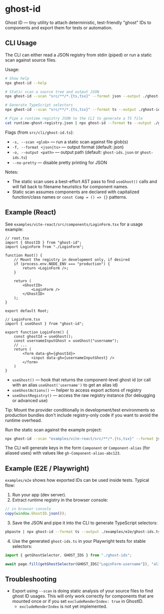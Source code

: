 # ghost-id

Ghost ID — tiny utility to attach deterministic, test-friendly "ghost" IDs to
components and export them for tests or automation.

## CLI Usage

The CLI can either read a JSON registry from stdin (piped) or run a static scan
against source files.

Usage:

```bash
# Show help
npx ghost-id --help

# Static scan a source tree and output JSON
npx ghost-id --scan "src/**/*.{ts,tsx}" --format json --output ./ghost-ids.json

# Generate TypeScript selectors
npx ghost-id --scan "src/**/*.{ts,tsx}" --format ts --output ./ghost-ids.ts

# Pipe a runtime registry JSON to the CLI to generate a TS file
cat runtime-ghost-registry.json | npx ghost-id --format ts --output ./ghost-ids.ts
```

Flags (from `src/cli/ghost-id.ts`):

- `-s, --scan <glob>` — run a static scan against file glob(s)
- `-f, --format <json|ts>` — output format (default: json)
- `-o, --output <path>` — output path (default: `ghost-ids.json` or
  `ghost-ids.ts`)
- `--no-pretty` — disable pretty printing for JSON

Notes:

- The static scan uses a best-effort AST pass to find `useGhost()` calls and
  will fall back to filename heuristics for component names.
- Static scan assumes components are declared with capitalized function/class
  names or `const Comp = () => {}` patterns.

## Example (React)

See `examples/vite-react/src/components/LoginForm.tsx` for a usage example:

```tsx
// root.tsx
import { GhostID } from "ghost-id";
import LoginForm from "./LoginForm";

function Root() {
    // Mount the registry in development only, if desired
    if (process.env.NODE_ENV === "production") {
        return <LoginForm />;
    }

    return (
        <GhostID>
            <LoginForm />
        </GhostID>
    );
}

export default Root;

// LoginForm.tsx
import { useGhost } from "ghost-id";

export function LoginForm() {
    const ghostId = useGhost();
    const usernameInputGhost = useGhost("username");
    // ...
    return (
        <form data-gh={ghostId}>
            <input data-gh={usernameInputGhost} />
        </form>
    )
}
```

- `useGhost()` — hook that returns the component-level ghost id (or call with an
  alias `useGhost('username')` to get an alias id)
- `useGhostActions()` — helper to access export actions of registry
- `useGhostRegistry()` — access the raw registry instance (for debugging or
  advanced use)

Tip: Mount the provider conditionally in development/test environments so
production bundles don't include registry-only code if you want to avoid the
runtime overhead.

Run the static scan against the example project:

```bash
npx ghost-id --scan "examples/vite-react/src/**/*.{ts,tsx}" --format json --output examples/vite-react/ghost-ids.json
```

The CLI will generate keys in the form `Component` or `Component-alias` (for
aliased uses) with values like `gh-Component-alias-abc123`.

## Example (E2E / Playwright)

`examples/e2e` shows how exported IDs can be used inside tests. Typical flow:

1. Run your app (dev server).
2. Extract runtime registry in the browser console:

```js
// in browser console
copy(window.GhostID.json());
```

3. Save the JSON and pipe it into the CLI to generate TypeScript selectors:

```bash
pbpaste | npx ghost-id --format ts --output ./examples/e2e/ghost-ids.ts
```

4. Use the generated `ghost-ids.ts` in your Playwright tests for stable
   selectors:

```ts
import { getGhostSelector, GHOST_IDS } from "./ghost-ids";

await page.fill(getGhostSelector(GHOST_IDS["LoginForm-username"]), "alice");
```

## Troubleshooting

- Export using `--scan` is doing static analysis of your source files to find
  ghost ID usages. This will only work correctly for components that are mounted
  once or if you set `excludeRenderIndex: true` in GhostID.
  - `excludeRenderIndex` is not yet implemented.
